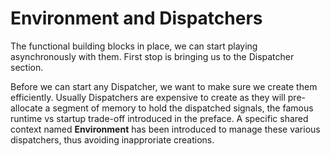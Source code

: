 # Environment and Dispatchers
The functional building blocks in place, we can start playing asynchronously with them. First stop is bringing us to the Dispatcher section.

Before we can start any Dispatcher, we want to make sure we create them efficiently. Usually Dispatchers are expensive to create as they will pre-allocate a segment of memory to hold the dispatched signals, the famous runtime vs startup trade-off introduced in the preface. A specific shared context named **Environment** has been introduced to manage these various dispatchers, thus avoiding inapproriate creations.

